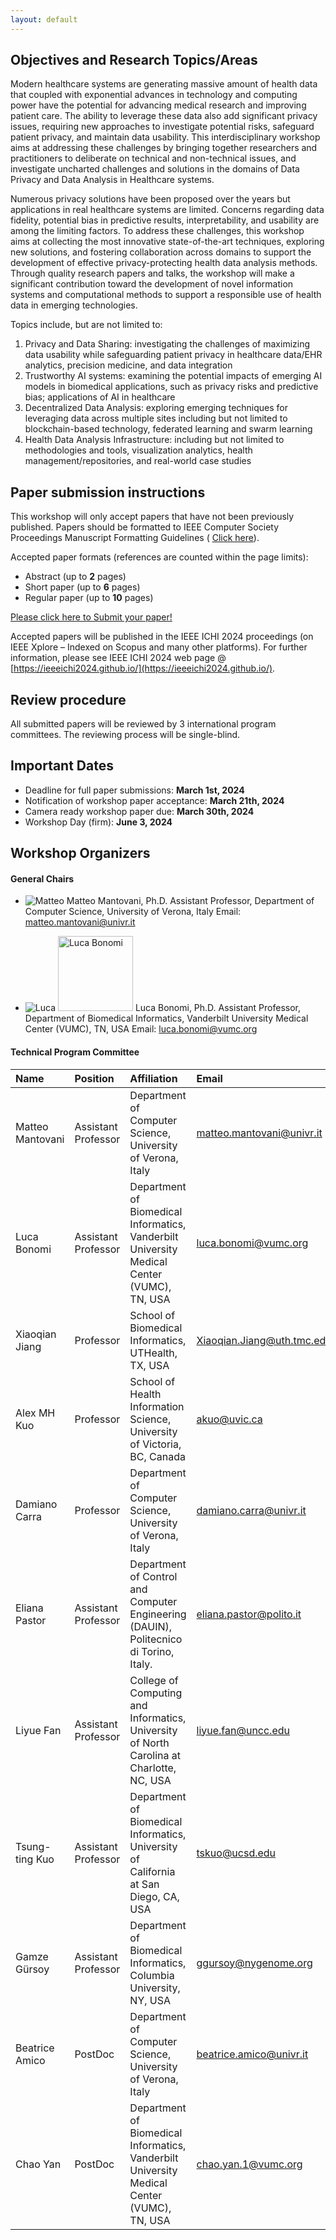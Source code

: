 ```yaml
---
layout: default
---
```



## Objectives and Research Topics/Areas

Modern healthcare systems are generating massive amount of health data that coupled with exponential advances in technology and computing power have the potential for advancing medical research and improving patient care.  The ability to leverage these data also add significant privacy issues, requiring new approaches to investigate potential risks, safeguard patient privacy, and maintain data usability. This interdisciplinary workshop aims at addressing these challenges by bringing together researchers and practitioners to deliberate on technical and non-technical issues, and investigate uncharted challenges and solutions in the domains of Data Privacy and Data Analysis in Healthcare systems.

Numerous privacy solutions have been proposed over the years but applications in real healthcare systems are limited.  Concerns regarding data fidelity, potential bias in predictive results, interpretability, and usability are among the limiting factors. To address these challenges, this workshop aims at collecting the most innovative state-of-the-art techniques, exploring new solutions, and fostering collaboration across domains to support the development of effective privacy-protecting health data analysis methods.  Through quality research papers and talks, the workshop will make a significant contribution toward the  development of novel information systems and computational methods to support a responsible use of health data in emerging technologies.  

Topics include, but are not limited to:

1. Privacy and Data Sharing: investigating the challenges of maximizing data usability while safeguarding patient privacy in healthcare data/EHR analytics, precision medicine, and data integration
2. Trustworthy AI systems: examining the potential impacts of emerging AI models in biomedical applications, such as privacy risks and predictive bias; applications of AI in healthcare
3. Decentralized Data Analysis: exploring emerging techniques for leveraging data across multiple sites including but not limited to blockchain-based technology, federated learning and swarm learning
4. Health Data Analysis Infrastructure: including but not limited to methodologies and tools, visualization analytics, health management/repositories, and real-world  case studies

## Paper submission instructions

This workshop will only accept papers that have not been previously published.
Papers should be formatted to IEEE Computer Society Proceedings Manuscript Formatting Guidelines ( [Click here](https://www.ieee.org/conferences/publishing/templates.html)).

Accepted paper formats (references are counted within the page limits):

* Abstract (up to **2** pages)
* Short paper (up to **6** pages)
* Regular paper (up to **10** pages)

[Please click here to Submit your paper!](https://easychair.org/conferences/?conf=ieeeichi2024)

Accepted papers will be published in the IEEE ICHI 2024 proceedings (on IEEE Xplore – Indexed on Scopus and many other platforms). For further information, please see IEEE ICHI 2024 web page @ [https://ieeeichi2024.github.io/](https://ieeeichi2024.github.io/).

## Review procedure

All submitted papers will be reviewed by 3 international program committees. 
The reviewing process will be single-blind.

## Important Dates

* Deadline for full paper submissions: **March 1st, 2024**
* Notification of workshop paper acceptance: **March 21th, 2024**
* Camera ready workshop paper due: **March 30th, 2024**
* Workshop Day (firm): **June 3, 2024**

## Workshop Organizers

#### General Chairs

* ![Matteo](https://www.di.univr.it/documenti//Persona/foto/foto765713.jpg) Matteo Mantovani, Ph.D.
Assistant Professor, Department of Computer Science, University of Verona, Italy
Email:  [matteo.mantovani@univr.it](mailto:matteo.mantovani@univr.it)

* ![Luca](https://www.vumc.org/dbmi/sites/default/files/people/headshots-LB-small.jpg) 
<img src="https://www.vumc.org/dbmi/sites/default/files/people/headshots-LB-small.jpg" alt="Luca Bonomi" width="120"> Luca Bonomi, Ph.D.
Assistant Professor, Department of Biomedical Informatics, Vanderbilt University Medical Center (VUMC), TN, USA
Email: [luca.bonomi@vumc.org](mailto:luca.bonomi@vumc.org)  

#### Technical Program Committee

| Name              | Position              | Affiliation                                                                                | Email                      |
|:------------------|:----------------------|:-------------------------------------------------------------------------------------------|:---------------------------|
| Matteo Mantovani	| Assistant Professor	| Department of Computer Science, University of Verona, Italy                                | matteo.mantovani@univr.it  |
| Luca Bonomi	    | Assistant Professor	| Department of Biomedical Informatics, Vanderbilt University Medical Center (VUMC), TN, USA | luca.bonomi@vumc.org       |
| Xiaoqian Jiang	| Professor	            | School of Biomedical Informatics, UTHealth, TX, USA	                                     | Xiaoqian.Jiang@uth.tmc.edu |        
| Alex MH Kuo	    | Professor	            | School of Health Information Science, University of Victoria, BC, Canada                   | akuo@uvic.ca               |
| Damiano Carra	    | Professor	            | Department of Computer Science, University of Verona, Italy 	                             | damiano.carra@univr.it     |
| Eliana Pastor	    | Assistant Professor	| Department of Control and Computer Engineering (DAUIN), Politecnico di Torino, Italy.	     | eliana.pastor@polito.it    |
| Liyue Fan	        | Assistant Professor	| College of Computing and Informatics, University of North Carolina at Charlotte, NC, USA	 | liyue.fan@uncc.edu         |
| Tsung-ting Kuo	| Assistant Professor	| Department of Biomedical Informatics, University of California at San Diego, CA, USA	     | tskuo@ucsd.edu             |
| Gamze Gürsoy	    | Assistant Professor	| Department of Biomedical Informatics, Columbia University, NY, USA	                     | ggursoy@nygenome.org       |
| Beatrice Amico	| PostDoc	            | Department of Computer Science, University of Verona, Italy	                             | beatrice.amico@univr.it    |
| Chao Yan	        | PostDoc	            | Department of Biomedical Informatics, Vanderbilt University Medical Center (VUMC), TN, USA | chao.yan.1@vumc.org        |